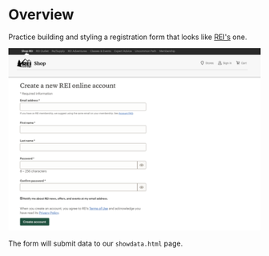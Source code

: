 # Overview

Practice building and styling a registration form that looks like [REI's](https://www.rei.com/yaRegistration?toUrl=/) one.  

![image](./.assets/image.png)

The form will submit data to our `showdata.html` page.
